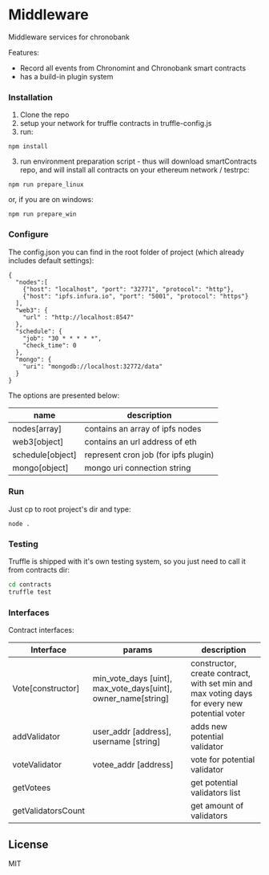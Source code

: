 # Middleware

Middleware services for chronobank

Features:
  - Record all events from Chronomint and Chronobank smart contracts
  - has a build-in plugin system

### Installation

1) Clone the repo
2) setup your network for truffle contracts in truffle-config.js
2) run:
```
npm install
```
3) run environment preparation script - thus will download smartContracts repo, and will install all contracts on your ethereum network / testrpc:
```
npm run prepare_linux
```
or, if you are on windows:
```
npm run prepare_win
```

### Configure
The config.json you can find in the root folder of project (which already includes default settings):

```
{
  "nodes":[
    {"host": "localhost", "port": "32771", "protocol": "http"},
    {"host": "ipfs.infura.io", "port": "5001", "protocol": "https"}
  ],
  "web3": {
    "url" : "http://localhost:8547"
  },
  "schedule": {
    "job": "30 * * * * *",
    "check_time": 0
  },
  "mongo": {
    "uri": "mongodb://localhost:32772/data"
  }
}
```

The options are presented below:

| name | description|
| ------ | ------ |
| nodes[array]   | contains an array of ipfs nodes
| web3[object]   | contains an url address of eth
| schedule[object]   | represent cron job (for ipfs plugin)
| mongo[object]   | mongo uri connection string


### Run
Just cp to root project's dir and type:
```
node .
```


### Testing
Truffle is shipped with it's own testing system, so you just need to call it from contracts dir:

```sh
cd contracts
truffle test
```

### Interfaces

Contract interfaces:

| Interface | params | description|
| ------ | ------ |  ------ |
| Vote[constructor]   | min_vote_days [uint], max_vote_days[uint], owner_name[string] | constructor, create contract, with set min and max voting days for every new potential voter
| addValidator   | user_addr [address], username [string] | adds new potential validator
| voteValidator   | votee_addr [address] | vote for potential validator
| getVotees   |  | get potential validators list
| getValidatorsCount   |  | get amount of validators


License
----

MIT